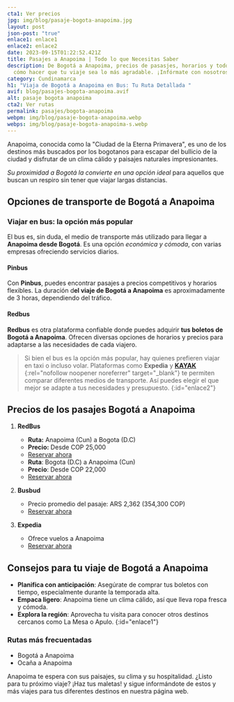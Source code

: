 ```yaml
---
cta1: Ver precios
jpg: img/blog/pasaje-bogota-anapoima.jpg
layout: post
json-post: "true"
enlace1: enlace1
enlace2: enlace2
date: 2023-09-15T01:22:52.421Z
title: Pasajes a Anapoima | Todo lo que Necesitas Saber
description: De Bogotá a Anapoima, precios de pasasjes, horarios y todo sobre
  cómo hacer que tu viaje sea lo más agradable. ¡Infórmate con nosotros!
category: Cundinamarca
h1: "Viaja de Bogotá a Anapoima en Bus: Tu Ruta Detallada "
avif: blog/pasajes-bogota-anapoima.avif
alt: pasaje bogota anapoima
cta2: Ver rutas
permalink: pasajes/bogota-anapoima
webpm: img/blog/pasaje-bogota-anapoima.webp
webps: img/blog/pasaje-bogota-anapoima-s.webp
---
```

Anapoima, conocida como la "Ciudad de la Eterna Primavera", es uno de los destinos más buscados por los bogotanos para escapar del bullicio de la ciudad y disfrutar de un clima cálido y paisajes naturales impresionantes.

*Su proximidad a Bogotá la convierte en una opción ideal* para aquellos que buscan un respiro sin tener que viajar largas distancias.

## Opciones de transporte de Bogotá a Anapoima

### Viajar en bus: la opción más popular

El bus es, sin duda, el medio de transporte más utilizado para llegar a **Anapoima desde Bogotá**. Es una opción *económica y cómoda*, con varias empresas ofreciendo servicios diarios.

#### **Pinbus**

Con **Pinbus**, puedes encontrar pasajes a precios competitivos y horarios flexibles. La duración d**el viaje de Bogotá a Anapoima** es aproximadamente de 3 horas, dependiendo del tráfico. 

#### **Redbus**

**Redbus** es otra plataforma confiable donde puedes adquirir **tus boletos de Bogotá a Anapoima**. Ofrecen diversas opciones de horarios y precios para adaptarse a las necesidades de cada viajero.

> Si bien el bus es la opción más popular, hay quienes prefieren viajar en taxi o incluso volar. Plataformas como **Expedia** y [**KAYAK** ](https://kayak.com.co/in?a=kan_273914_584508&lc=es&url=%2Fcars){:rel="nofollow noopener noreferrer" target="_blank"} te permiten comparar diferentes medios de transporte. Así puedes elegir el que mejor se adapte a tus necesidades y presupuesto.
{:id="enlace2"}

## Precios de los pasajes Bogotá a Anapoima

1. **RedBus**

   * **Ruta:** Anapoima (Cun) a Bogota (D.C)
   * **Precio:** Desde COP 25,000
   * [Reservar ahora](https://www.redbus.co/)
   * **Ruta**: Bogota (D.C) a Anapoima (Cun)
   * **Precio**: Desde COP 22,000
   * [Reservar ahora](https://www.redbus.co/)
2. **Busbud**

   * Precio promedio del pasaje: ARS 2,362 (354,300 COP)
   * [Reservar ahora](https://www.busbud.com/es-419/autobus-bogota-anapoima/r/d2g64p-d2fczu)
3. **Expedia**

   * Ofrece vuelos a Anapoima
   * [Reservar ahora](https://www.expedia.com/es/Vuelos-Baratos-Anapoima.d6324804.Guia-de-vuelos)

## Consejos para tu viaje de Bogotá a Anapoima

* **Planifica con anticipación**: Asegúrate de comprar tus boletos con tiempo, especialmente durante la temporada alta.
* **Empaca ligero**: Anapoima tiene un clima cálido, así que lleva ropa fresca y cómoda.
* **Explora la región**: Aprovecha tu visita para conocer otros destinos cercanos como La Mesa o Apulo.
{:id="enlace1"}

### Rutas más frecuentadas

* Bogotá a Anapoima
* Ocaña a Anapoima

Anapoima te espera con sus paisajes, su clima y su hospitalidad. ¿Listo para tu próximo viaje? ¡Haz tus maletas! y sigue informándote de estos y más viajes para tus diferentes destinos en nuestra página web.